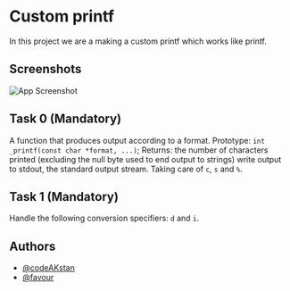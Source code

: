 # Custom printf
In this project we are a making a custom printf which works like printf.


## Screenshots

![App Screenshot](https://media.geeksforgeeks.org/wp-content/cdn-uploads/20191009172738/n-in-printf.jpg)


## Task 0 (Mandatory)
A function that produces output according to a format. Prototype: `int _printf(const char *format, ...)`; Returns: the number of characters printed (excluding the null byte used to end output to strings) write output to stdout, the standard output stream.
Taking care of `c`, `s` and `%`.
## Task 1 (Mandatory)
Handle the following conversion specifiers:
`d` and `i`.
## Authors

- [@codeAKstan](https://github.com/codeAKstan)
- [@favour](https://github.com/chimamaka27)
